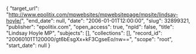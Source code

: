 {
  "target_url": "http://www.epolitix.com/mpwebsites/mpwebsitepage/mpsite/lindsay-hoyle/", 
  "end_date": null, 
  "date": "2006-01-01T12:00:00", 
  "slug": 32899321, 
  "publisher": "epolitix.com", 
  "open_access": true, 
  "npld": false, 
  "title": "Lindsay Hoyle MP", 
  "subjects": [], 
  "collections": [], 
  "record_id": "20060101T120000/gt6bEsgXx+kF3CgseEo/nw==", 
  "scope": "root", 
  "start_date": null
}

